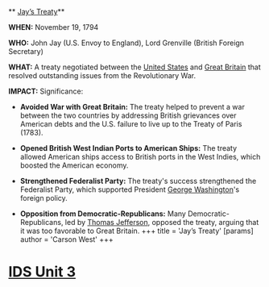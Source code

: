** [Jay’s Treaty](./../jay’s-treaty/)**

**WHEN:** November 19, 1794

**WHO:** John Jay (U.S. Envoy to England), Lord Grenville (British Foreign Secretary)

**WHAT:** A treaty negotiated between the [United States](./../united-states/) and [Great Britain](./../great-britain/) that resolved outstanding issues from the Revolutionary War.

**IMPACT:** Significance: 

- **Avoided War with Great Britain:** The treaty helped to prevent a war between the two countries by addressing British grievances over American debts and the U.S. failure to live up to the Treaty of Paris (1783).

- **Opened British West Indian Ports to American Ships:** The treaty allowed American ships access to British ports in the West Indies, which boosted the American economy.

- **Strengthened Federalist Party:** The treaty's success strengthened the Federalist Party, which supported President [George Washington](./../george-washington/)'s foreign policy.

- **Opposition from Democratic-Republicans:** Many Democratic-Republicans, led by [Thomas Jefferson](./../thomas-jefferson/), opposed the treaty, arguing that it was too favorable to Great Britain.
+++
 title = 'Jay’s Treaty'
[params]
	author = 'Carson West'
+++
# [IDS Unit 3](./../ids-unit-3/)